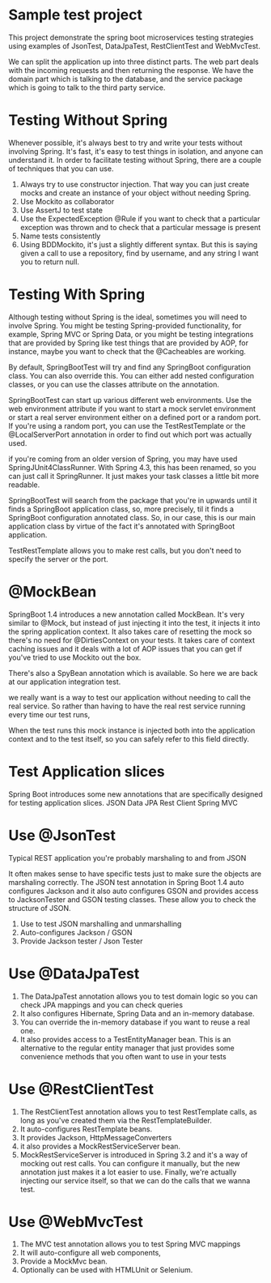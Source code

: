 # Sample test project
This project demonstrate the spring boot microservices testing strategies using examples of JsonTest, DataJpaTest, RestClientTest and WebMvcTest.

We can split the application up into three distinct parts. The web part deals with the incoming requests and then returning the response. We have the domain part which is talking to the database, and the service package which is going to talk to the third party service.

# Testing Without Spring

Whenever possible, it's always best to try and write your tests without involving Spring. It's fast, it's easy to test things in isolation, and anyone can understand it. 
In order to facilitate testing without Spring, there are a couple of techniques that you can use. 

1. Always try to use constructor injection. That way you can just create mocks and create an instance of your object without needing Spring. 
2. Use Mockito as collaborator
3. Use AssertJ to test state
4. Use the ExpectedException @Rule if you want to check that a particular exception was thrown and to check that a particular message is present
5. Name tests consistently
6. Using BDDMockito, it's just a slightly different syntax. But this is saying given a call to use a repository, find by username, and any string I want you to return null. 


# Testing With Spring
Although testing without Spring is the ideal, sometimes you will need to involve Spring. You might be testing Spring-provided functionality, for example, Spring MVC or Spring Data, or you might be testing integrations that are provided by Spring like test things that are provided by AOP, for instance, maybe you want to check that the @Cacheables are working.

By default, SpringBootTest will try and find any SpringBoot configuration class. You can also override this. You can either add nested configuration classes, or you can use the classes attribute on the annotation.

SpringBootTest can start up various different web environments. Use the web environment attribute if you want to start a mock servlet environment or start a real server environment either on a defined port or a random port. If you're using a random port, you can use the TestRestTemplate or the @LocalServerPort annotation in order to find out which port was actually used.

if you're coming from an older version of Spring, you may have used SpringJUnit4ClassRunner. With Spring 4.3, this has been renamed, so you can just call it SpringRunner. It just makes your task classes a little bit more readable. 

SpringBootTest will search from the package that you're in upwards until it finds a SpringBoot application class, so, more precisely, til it finds a SpringBoot configuration annotated class. So, in our case, this is our main application class by virtue of the fact it's annotated with SpringBoot application.

TestRestTemplate allows you to make rest calls, but you don't need to specify the server or the port. 

 
# @MockBean

SpringBoot 1.4 introduces a new annotation called MockBean. It's very similar to @Mock, but instead of just injecting it into the test, it injects it into the spring application context. It also takes care of resetting the mock so there's no need for @DirtiesContext on your tests. It takes care of context caching issues and it deals with a lot of AOP issues that you can get if you've tried to use Mockito out the box.

There's also a SpyBean annotation which is available. So here we are back at our application integration test. 

we really want is a way to test our application without needing to call the real service. So rather than having to have the real rest service running every time our test runs, 

When the test runs this mock instance is injected both into the application context and to the test itself, so you can safely refer to this field directly.

# Test Application slices

Spring Boot introduces some new annotations that are specifically designed for testing application slices. 
JSON
Data JPA
Rest Client
Spring MVC


# Use @JsonTest

Typical REST application you're probably marshaling to and from JSON

It often makes sense to have specific tests just to make sure the objects are marshaling correctly. The JSON test annotation in Spring Boot 1.4 auto configures Jackson and it also auto configures GSON and provides access to JacksonTester and GSON testing classes. These allow you to check the structure of JSON.

1. Use to test JSON marshalling and unmarshalling
2. Auto-configures Jackson / GSON
3. Provide Jackson tester / Json Tester

# Use @DataJpaTest

1. The DataJpaTest annotation allows you to test domain logic so you can check JPA mappings and you can check queries
2. It also configures Hibernate, Spring Data and an in-memory database. 
3. You can override the in-memory database if you want to reuse a real one.
4. It also provides access to a TestEntityManager bean. This is an alternative to the regular entity manager that just provides some convenience methods that you often want to use in your tests

# Use @RestClientTest

1. The RestClientTest annotation allows you to test RestTemplate calls, as long as you've created them via the RestTemplateBuilder.
2. It auto-configures RestTemplate beans.
3. It provides Jackson, HttpMessageConverters
4. it also provides a MockRestServiceServer bean.
5. MockRestServiceServer is introduced in Spring 3.2 and it's a way of mocking out rest calls. You can configure it manually, but the new annotation just makes it a lot easier to use. Finally, we're actually injecting our service itself, so that we can do the calls that we wanna test.

# Use @WebMvcTest

1. The MVC test annotation allows you to test Spring MVC mappings
2. It will auto-configure all web components, 
3. Provide a MockMvc bean.
4. Optionally can be used with HTMLUnit or Selenium. 






